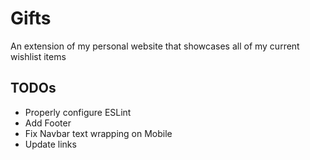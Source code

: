 # Gifts
An extension of my personal website that showcases all of my current wishlist items

## TODOs
- Properly configure ESLint
- Add Footer
- Fix Navbar text wrapping on Mobile
- Update links
